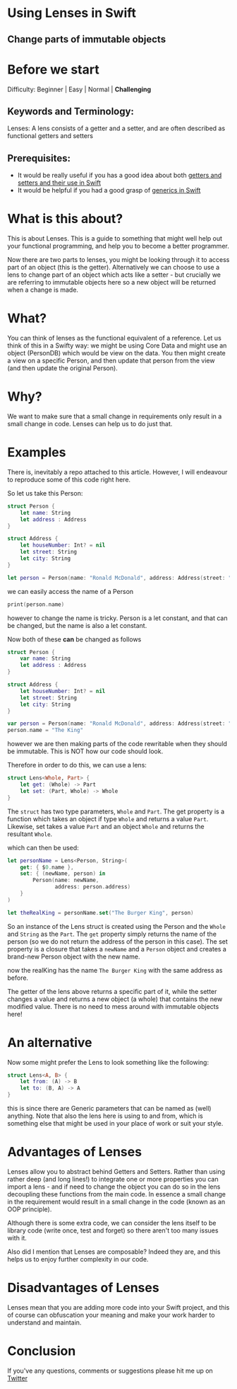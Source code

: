 # Using Lenses in Swift
## Change parts of immutable objects

# Before we start
Difficulty: Beginner | Easy | Normal | **Challenging**<br/>

## Keywords and Terminology:
Lenses: A lens consists of a getter and a setter, and are often described as functional getters and setters

## Prerequisites:
* It would be really useful if you has a good idea about both [getters and setters and their use in Swift](https://medium.com/swlh/property-getters-and-setters-in-swift-8157d5d027c7)
* It would be helpful if you had a good grasp of [generics in Swift](https://medium.com/better-programming/generics-in-swift-aa111f1c549)

# What is this about?
This is about Lenses. This is a guide to something that might well help out your functional programming, and help you to become a better programmer.

Now there are two parts to lenses, you might be looking through it to access part of an object (this is the getter). Alternatively we can choose to use a lens to change part of an object which acts like a setter - but crucially we are referring to immutable objects here so a new object will be returned when a change is made.

# What?
You can think of lenses as the functional equivalent of a reference.
Let us think of this in a Swifty way: we might be using Core Data and might use an object (PersonDB) which would be view on the data. You then might create a view on a specific Person, and then update that person from the view (and then update the original Person).

# Why?
We want to make sure that a small change in requirements only result in a small change in code. Lenses can help us to do just that.

# Examples
There is, inevitably a repo attached to this article. However, I will endeavour to reproduce some of this code right here.

So let us take this Person:

```swift
struct Person {
    let name: String
    let address : Address
}

struct Address {
    let houseNumber: Int? = nil
    let street: String
    let city: String
}

let person = Person(name: "Ronald McDonald", address: Address(street: "West Loop", city: "Chicago"))
```

we can easily access the name of a Person

```swift
print(person.name)
```

however to change the name is tricky. Person is a let constant, and that can be changed, but the name is also a let constant.

Now both of these **can** be changed as follows

```swift
struct Person {
    var name: String
    let address : Address
}

struct Address {
    let houseNumber: Int? = nil
    let street: String
    let city: String
}

var person = Person(name: "Ronald McDonald", address: Address(street: "West Loop", city: "Chicago"))
person.name = "The King"
```

however we are then making parts of the code rewritable when they should be immutable. This is NOT how our code should look.

Therefore in order to do this, we can use a lens:

```swift
struct Lens<Whole, Part> {
    let get: (Whole) -> Part
    let set: (Part, Whole) -> Whole
}
```

The `struct` has two type parameters, `Whole` and `Part`. The get property is a function which takes an object if type `Whole` and returns a value `Part`. Likewise, set takes a value `Part` and an object `Whole` and returns the resultant `Whole`.

which can then be used:

```swift
let personName = Lens<Person, String>(
    get: { $0.name },
    set: { (newName, person) in
        Person(name: newName,
               address: person.address)
    }
)

let theRealKing = personName.set("The Burger King", person)
```

So an instance of the Lens struct is created using the Person and the `Whole` and `String` as the `Part`. The `get` property simply returns the name of the person (so we do not return the address of the person in this case). The set property is a closure that takes a `newName` and a `Person` object and creates a brand-new Person object with the new name.

now the realKing has the name `The Burger King` with the same address as before.

The getter of the lens above returns a specific part of it, while the setter changes a value and returns a new object (a whole) that contains the new modified value. There is no need to mess around with immutable objects here!

# An alternative
Now some might prefer the Lens to look something like the following:

```swift
struct Lens<A, B> {
    let from: (A) -> B
    let to: (B, A) -> A
}
```

this is since there are Generic parameters that can be named as (well) anything. Note that also the lens here is using to and from, which is something else that might be used in your place of work or suit your style.

# Advantages of Lenses
Lenses allow you to abstract behind Getters and Setters. Rather than using rather deep (and long lines!) to integrate one or more properties you can import a lens - and if need to change the object you can do so in the lens decoupling these functions from the main code.
In essence a small change in the requirement would result in a small change in the code (known as an OOP principle).

Although there is some extra code, we can consider the lens itself to be library code (write once, test and forget) so there aren't too many issues with it.

Also did I mention that Lenses are composable? Indeed they are, and this helps us to enjoy further complexity in our code.

# Disadvantages of Lenses
Lenses mean that you are adding more code into your Swift project, and this of course can obfuscation your meaning and make your work harder to understand and maintain.

# Conclusion

If you've any questions, comments or suggestions please hit me up on [Twitter](https://twitter.com/stevenpcurtis)
